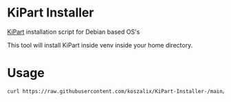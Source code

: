 # KiPart Installer
[KiPart](https://github.com/devbisme/KiPart) installation script for Debian based OS's

This tool will install KiPart inside venv inside your home directory.

# Usage
```bash
curl https://raw.githubusercontent.com/koszalix/KiPart-Installer-/main/install.sh | bash 

``` 
